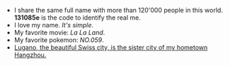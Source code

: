 - I share the same full name with more than 120'000 people in this world. **131085e** is the code to identify the real me.
- I love my name. *It's simple*.
- My favorite movie: *La La Land*.
- My favorite pokemon: *NO.059*.
- [Lugano, the beautiful Swiss city, is the sister city of my hometown Hangzhou.](https://www.ehangzhou.gov.cn/2018-06/15/c_243457.htm)